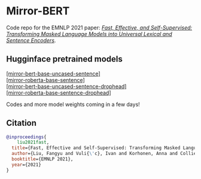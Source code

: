 # Mirror-BERT

Code repo for the EMNLP 2021 paper: [*Fast, Effective, and Self-Supervised: Transforming Masked Language Models into Universal Lexical and Sentence Encoders*](https://arxiv.org/pdf/2104.08027.pdf).

## Hugginface pretrained models

[[mirror-bert-base-uncased-sentence]](https://huggingface.co/cambridgeltl/mirror-bert-base-uncased-sentence)<br>
[[mirror-roberta-base-sentence]](https://huggingface.co/cambridgeltl/mirror-roberta-base-sentence)<br>
[[mirror-bert-base-uncased-sentence-drophead]](https://huggingface.co/cambridgeltl/mirror-bert-base-uncased-sentence-drophead)<br>
[[mirror-roberta-base-sentence-drophead]](https://huggingface.co/cambridgeltl/mirror-roberta-base-sentence-drophead)<br>

Codes and more model weights coming in a few days!

## Citation
```bibtex
@inproceedings{
	liu2021fast,
  title={Fast, Effective and Self-Supervised: Transforming Masked LanguageModels into Universal Lexical and Sentence Encoders},
  author={Liu, Fangyu and Vuli{\'c}, Ivan and Korhonen, Anna and Collier, Nigel},
  booktitle={EMNLP 2021},
  year={2021}
}
```
